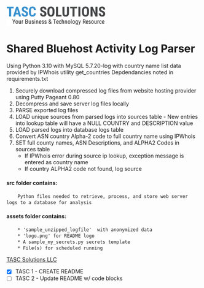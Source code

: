 ![TASCS LOGO](./assets/logo.png)

# Shared Bluehost Activity Log Parser
Using Python 3.10 with MySQL 5.7.20-log with country name list data provided by IPWhois utility get_countries
Depdendancies noted in requirements.txt

1. Securely download compressed log files from website hosting provider using Putty Pageant 0.80
1. Decompress and save server log files locally 
1. PARSE exported log files
1. LOAD unique sources from parsed logs into sources table
        - New entries into lookup table will have a NULL COUNTRY and DESCRIPTION value
1. LOAD parsed logs into database logs table
1. Convert ASN country Alpha-2 code to full country name using IPWhois 
1. SET full county names, ASN Descriptions, and ALPHA2 Codes in sources table
     * If IPWhois error during source ip lookup, exception message is entered as country name
     * If country ALPHA2 code not found, log source

#### src folder contains: 

        Python files needed to retrieve, process, and store web server logs to a database for analysis

#### assets folder contains:

        * 'sample_unzipped_logfile'  with anonymized data
        * 'logo.png' for README logo
        * A sample_my_secrets.py secrets template
        * File(s) for scheduled running
            
[TASC Solutions LLC](https://www.tascs.net)

* [x] TASC 1 - CREATE README
* [ ] TASC 2 - Update README w/ code blocks
